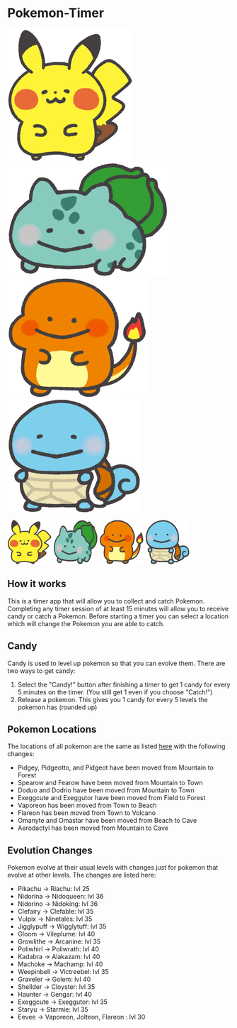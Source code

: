 # Pokemon-Timer

![Pikachu](https://raw.githubusercontent.com/BKTidswell/Pokemon-Timer/main/Pokemon_Smile_Pokemon/025.png) ![Bulbasaur](https://raw.githubusercontent.com/BKTidswell/Pokemon-Timer/main/Pokemon_Smile_Pokemon/001.png) ![Charmander](https://raw.githubusercontent.com/BKTidswell/Pokemon-Timer/main/Pokemon_Smile_Pokemon/004.png) ![Squirtle](https://raw.githubusercontent.com/BKTidswell/Pokemon-Timer/main/Pokemon_Smile_Pokemon/007.png)

<img src="https://raw.githubusercontent.com/BKTidswell/Pokemon-Timer/main/Pokemon_Smile_Pokemon/025.png" width="100" height="100"/>
<img src="https://raw.githubusercontent.com/BKTidswell/Pokemon-Timer/main/Pokemon_Smile_Pokemon/001.png" width="100" height="100"/>
<img src="https://raw.githubusercontent.com/BKTidswell/Pokemon-Timer/main/Pokemon_Smile_Pokemon/004.png" width="100" height="100"/>
<img src="https://raw.githubusercontent.com/BKTidswell/Pokemon-Timer/main/Pokemon_Smile_Pokemon/007.png" width="100" height="100"/>


## How it works
This is a timer app that will allow you to collect and catch Pokemon. Completing any timer session of at least 15 minutes will allow you to receive candy or catch a Pokemon. Before starting a timer you can select a location which will change the Pokemon you are able to catch. 

## Candy
Candy is used to level up pokemon so that you can evolve them. There are two ways to get candy:
1. Select the "Candy!" button after finishing a timer to get 1 candy for every 5 minutes on the timer. (You still get 1 even if you choose "Catch!")
2. Release a pokemon. This gives you 1 candy for every 5 levels the pokemon has (rounded up)

## Pokemon Locations

The locations of all pokemon are the same as listed [here](https://www.serebii.net/pokemonsmile/pokemon.shtml) with the following changes:

* Pidgey, Pidgeotto, and Pidgeot have been moved from Mountain to Forest
* Spearow and Fearow have been moved from Mountain to Town
* Doduo and Dodrio have been moved from Mountain to Town
* Exeggcute and Exeggutor have been moved from Field to Forest
* Vaporeon has been moved from Town to Beach
* Flareon has been moved from Town to Volcano
* Omanyte and Omastar have been moved from Beach to Cave
* Aerodactyl has been moved from Mountain to Cave

## Evolution Changes

Pokemon evolve at their usual levels with changes just for pokemon that evolve at other levels. The changes are listed here:

* Pikachu -> Riachu: lvl 25
* Nidorina -> Nidoqueen: lvl 36
* Nidorino -> Nidoking: lvl 36
* Clefairy -> Clefable: lvl 35
* Vulpix -> Ninetales: lvl 35
* Jigglypuff -> Wigglytuff: lvl 35
* Gloom -> Vileplume: lvl 40
* Growlithe -> Arcanine: lvl 35
* Poliwhirl -> Poliwrath: lvl 40
* Kadabra -> Alakazam: lvl 40
* Machoke -> Machamp: lvl 40
* Weepinbell -> Victreebel: lvl 35
* Graveler -> Golem: lvl 40
* Shellder -> Cloyster: lvl 35
* Haunter -> Gengar: lvl 40
* Exeggcute -> Exeggutor: lvl 35
* Staryu -> Starmie: lvl 35
* Eevee -> Vaporeon, Jolteon, Flareon : lvl 30

